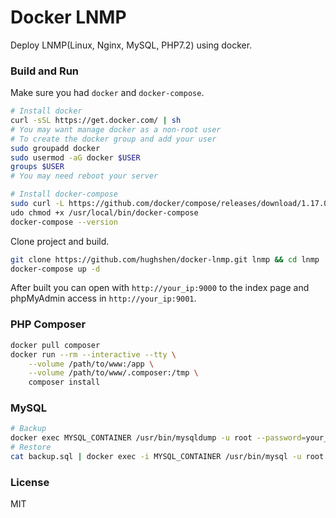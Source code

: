 # Docker LNMP

Deploy LNMP(Linux, Nginx, MySQL, PHP7.2) using docker.

### Build and Run

Make sure you had `docker` and `docker-compose`.

```bash
# Install docker
curl -sSL https://get.docker.com/ | sh
# You may want manage docker as a non-root user
# To create the docker group and add your user
sudo groupadd docker
sudo usermod -aG docker $USER
groups $USER
# You may need reboot your server

# Install docker-compose
sudo curl -L https://github.com/docker/compose/releases/download/1.17.0/docker-compose-`uname -s`-`uname -m` -o /usr/local/bin/docker-compose
udo chmod +x /usr/local/bin/docker-compose
docker-compose --version
```

Clone project and build.

```bash
git clone https://github.com/hughshen/docker-lnmp.git lnmp && cd lnmp
docker-compose up -d
```

After built you can open with `http://your_ip:9000` to the index page and phpMyAdmin access in `http://your_ip:9001`.

### PHP Composer

```bash
docker pull composer
docker run --rm --interactive --tty \
    --volume /path/to/www:/app \
    --volume /path/to/www/.composer:/tmp \
    composer install
```

### MySQL

```bash
# Backup
docker exec MYSQL_CONTAINER /usr/bin/mysqldump -u root --password=your_password DATABASE > backup.sql
# Restore
cat backup.sql | docker exec -i MYSQL_CONTAINER /usr/bin/mysql -u root --password=your_password DATABASE
```

### License

MIT
